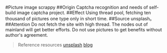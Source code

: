 #Picture image scrappy
##Origin
Captcha recognition and needs of self-build image captcha project.
##Effect
Using thread pool, fetching ten thousand of pictures one type only in short time. 
##Source
unsplash。
##Attention
Do not fetch the site with high thread.
The nodes out of mainland will get better efforts.
Do not use pictures to get benefits without author's agreement.

>Reference resources
[unsplash][1]
[blog][2]


  [1]: https://unsplash.com/
  [2]: https://blog.webhack.cn/bigdata/193.html